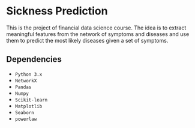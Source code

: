 # Sickness Prediction 
This is the project of financial data science course. 
The idea is to extract meaningful features from the network of symptoms and diseases and use them to predict the most likely diseases given a set of symptoms.

## Dependencies

- `Python 3.x`
- `NetworkX`
- `Pandas`
- `Numpy`
- `Scikit-learn`
- `Matplotlib`
- `Seaborn`
- `powerlaw`